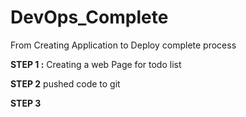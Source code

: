 # DevOps_Complete
From Creating Application to Deploy complete process 


**STEP 1 :**
Creating a web Page for todo list

**STEP 2**
pushed code to git 

**STEP 3**

